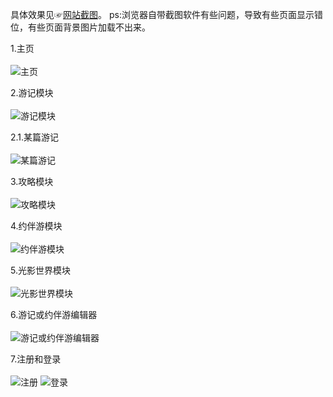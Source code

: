 具体效果见☞<a href="https://github.com/RichardcLee/self-made-tools/tree/master/WeTravel%E7%BD%91%E7%AB%99%E6%88%AA%E5%9B%BE">网站截图</a>。
ps:浏览器自带截图软件有些问题，导致有些页面显示错位，有些页面背景图片加载不出来。

1.主页<br></br>
![主页](https://github.com/RichardcLee/self-made-tools/blob/master/WeTravel%E7%BD%91%E7%AB%99%E6%88%AA%E5%9B%BE/for%20show/%E7%99%BB%E5%BD%95%E5%90%8E%E7%9A%84%E4%B8%BB%E9%A1%B5.jpg)

2.游记模块<br></br>
![游记模块](https://github.com/RichardcLee/self-made-tools/blob/master/WeTravel%E7%BD%91%E7%AB%99%E6%88%AA%E5%9B%BE/for%20show/%E6%B8%B8%E8%AE%B0%E6%A8%A1%E5%9D%97%EF%BC%88%E6%88%AA%E5%9B%BE%E5%AF%BC%E8%87%B4%E5%9B%BE%E7%89%87%E4%B8%8D%E6%98%BE%E7%A4%BA%EF%BC%89.jpg)

2.1.某篇游记<br></br>
![某篇游记](https://github.com/RichardcLee/self-made-tools/blob/master/WeTravel%E7%BD%91%E7%AB%99%E6%88%AA%E5%9B%BE/for%20show/%E6%9F%90%E7%AF%87%E6%B8%B8%E8%AE%B0.jpg)

3.攻略模块<br></br>
![攻略模块](https://github.com/RichardcLee/self-made-tools/blob/master/WeTravel%E7%BD%91%E7%AB%99%E6%88%AA%E5%9B%BE/for%20show/%E6%94%BB%E7%95%A5%E6%A8%A1%E5%9D%97.jpg)

4.约伴游模块<br></br>
![约伴游模块](https://github.com/RichardcLee/self-made-tools/blob/master/WeTravel%E7%BD%91%E7%AB%99%E6%88%AA%E5%9B%BE/for%20show/%E7%BA%A6%E4%BC%B4%E6%B8%B8%E6%A8%A1%E5%9D%97.jpg)

5.光影世界模块<br></br>
![光影世界模块](https://github.com/RichardcLee/self-made-tools/blob/master/WeTravel%E7%BD%91%E7%AB%99%E6%88%AA%E5%9B%BE/for%20show/%E5%85%89%E5%BD%B1%E4%B8%96%E7%95%8C%E6%A8%A1%E5%9D%97.jpg)

6.游记或约伴游编辑器<br></br>
![游记或约伴游编辑器](https://github.com/RichardcLee/self-made-tools/blob/master/WeTravel%E7%BD%91%E7%AB%99%E6%88%AA%E5%9B%BE/for%20show/%E6%B8%B8%E8%AE%B0%E6%88%96%E7%BA%A6%E4%BC%B4%E6%B8%B8%E6%92%B0%E5%86%99%E7%95%8C%E9%9D%A2.jpg)

7.注册和登录<br></br>
![注册](https://github.com/RichardcLee/self-made-tools/blob/master/WeTravel%E7%BD%91%E7%AB%99%E6%88%AA%E5%9B%BE/for%20show/%E6%B3%A8%E5%86%8C%E9%A1%B5%E9%9D%A2.jpg)
![登录](https://github.com/RichardcLee/self-made-tools/blob/master/WeTravel%E7%BD%91%E7%AB%99%E6%88%AA%E5%9B%BE/for%20show/%E7%99%BB%E5%BD%95%E9%A1%B5%E9%9D%A2.jpg)

